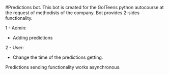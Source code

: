 #Predictions bot.
This bot is created for the GoITeens python autocourse at the request of methodists of the company.
Bot provides 2-sides functionality.

1 - Admin:
  - Adding predictions

2 - User:
  - Change the time of the predictions getting.

Predictions sending functionality works asynchronous.
